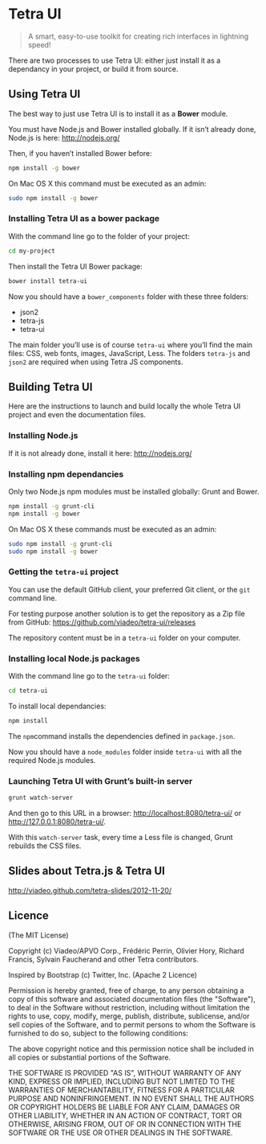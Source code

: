 Tetra UI
========

> A smart, easy-to-use toolkit for creating rich interfaces in lightning speed!

There are two processes to use Tetra UI: either just install it as a dependancy in your project, or build it from source.

## Using Tetra UI

The best way to just use Tetra UI is to install it as a **Bower** module.

You must have Node.js and Bower installed globally. If it isn’t already done, Node.js is here: <http://nodejs.org/>

Then, if you haven’t installed Bower before:

```bash
npm install -g bower
```

On Mac OS X this command must be executed as an admin:

```bash
sudo npm install -g bower
```

### Installing Tetra UI as a bower package

With the command line go to the folder of your project:

```bash
cd my-project
```

Then install the Tetra UI Bower package:

```bash
bower install tetra-ui
```

Now you should have a `bower_components` folder with these three folders:

- json2
- tetra-js
- tetra-ui

The main folder you’ll use is of course `tetra-ui` where you’ll find the main files: CSS, web fonts, images, JavaScript, Less. The folders `tetra-js` and `json2` are required when using Tetra JS components.

## Building Tetra UI

Here are the instructions to launch and build locally the whole Tetra UI project and even the documentation files.

### Installing Node.js

If it is not already done, install it here:
<http://nodejs.org/>

### Installing npm dependancies

Only two Node.js npm modules must be installed globally: Grunt and Bower.

```bash
npm install -g grunt-cli
npm install -g bower
```

On Mac OS X these commands must be executed as an admin:

```bash
sudo npm install -g grunt-cli
sudo npm install -g bower
```

### Getting the `tetra-ui` project

You can use the default GitHub client, your preferred Git client, or the `git` command line.

For testing purpose another solution is to get the repository as a Zip file from GitHub: <https://github.com/viadeo/tetra-ui/releases>

The repository content must be in a `tetra-ui` folder on your computer.

### Installing local Node.js packages

With the command line go to the `tetra-ui` folder:

```bash
cd tetra-ui
```

To install local dependancies:

```bash
npm install
```

The `npm`command installs the dependencies defined in `package.json`.

Now you should have a `node_modules` folder inside `tetra-ui` with all the required Node.js modules.

### Launching Tetra UI with Grunt’s built-in server

```bash
grunt watch-server
```

And then go to this URL in a browser: <http://localhost:8080/tetra-ui/> or <http://127.0.0.1:8080/tetra-ui/>.

With this `watch-server` task, every time a Less file is changed, Grunt rebuilds the CSS files.

## Slides about Tetra.js & Tetra UI

<http://viadeo.github.com/tetra-slides/2012-11-20/>

Licence
-------
(The MIT License)

Copyright (c) Viadeo/APVO Corp., Frédéric Perrin, Olivier Hory,
Richard Francis, Sylvain Faucherand and other Tetra contributors.

Inspired by Bootstrap (c) Twitter, Inc. (Apache 2 Licence)

Permission is hereby granted, free of charge, to any person obtaining a copy of this software and associated documentation files (the "Software"), to deal in the Software without restriction, including without limitation the rights to use, copy, modify, merge, publish, distribute, sublicense, and/or sell copies of the Software, and to permit persons to whom the Software is furnished to do so, subject to the following conditions:

The above copyright notice and this permission notice shall be included in all copies or substantial portions of the Software.

THE SOFTWARE IS PROVIDED "AS IS", WITHOUT WARRANTY OF ANY KIND, EXPRESS OR IMPLIED, INCLUDING BUT NOT LIMITED TO THE WARRANTIES OF MERCHANTABILITY, FITNESS FOR A PARTICULAR PURPOSE AND NONINFRINGEMENT. IN NO EVENT SHALL THE AUTHORS OR COPYRIGHT HOLDERS BE LIABLE FOR ANY CLAIM, DAMAGES OR OTHER LIABILITY, WHETHER IN AN ACTION OF CONTRACT, TORT OR OTHERWISE, ARISING FROM, OUT OF OR IN CONNECTION WITH THE SOFTWARE OR THE USE OR OTHER DEALINGS IN THE SOFTWARE.
